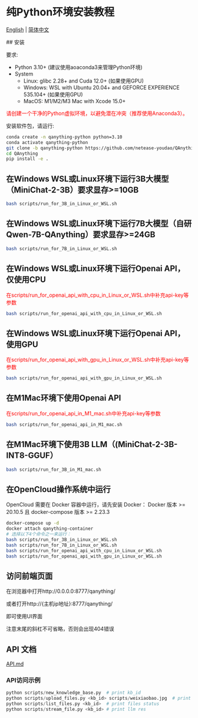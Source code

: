 # 纯Python环境安装教程
<p >
  <a href="./README.md">English</a> |
  <a href="./README_zh.md">简体中文</a>
</p>
## 安装 

要求:

  - Python 3.10+ (建议使用aoaconda3来管理Python环境)
  - System 
      - Linux: glibc 2.28+ and Cuda 12.0+ (如果使用GPU)
      - Windows: WSL with Ubuntu 20.04+ and GEFORCE EXPERIENCE 535.104+ (如果使用GPU)
      - MacOS: M1/M2/M3 Mac with Xcode 15.0+

<span style="color:red;">请创建一个干净的Python虚拟环境，以避免潜在冲突（推荐使用Anaconda3）。</span>

安装软件包，请运行: 
```bash
conda create -n qanything-python python=3.10
conda activate qanything-python
git clone -b qanything-python https://github.com/netease-youdao/QAnything.git
cd QAnything
pip install -e .
```

## 在Windows WSL或Linux环境下运行3B大模型（MiniChat-2-3B）要求显存>=10GB
```bash
bash scripts/run_for_3B_in_Linux_or_WSL.sh
```

## 在Windows WSL或Linux环境下运行7B大模型（自研Qwen-7B-QAnything）要求显存>=24GB
```bash
bash scripts/run_for_7B_in_Linux_or_WSL.sh
```

## 在Windows WSL或Linux环境下运行Openai API，仅使用CPU

<span style="color:red;">在scripts/run_for_openai_api_with_cpu_in_Linux_or_WSL.sh中补充api-key等参数</span>

```bash
bash scripts/run_for_openai_api_with_cpu_in_Linux_or_WSL.sh
```

## 在Windows WSL或Linux环境下运行Openai API，使用GPU

<span style="color:red;">在scripts/run_for_openai_api_with_gpu_in_Linux_or_WSL.sh中补充api-key等参数</span>

```bash
bash scripts/run_for_openai_api_with_gpu_in_Linux_or_WSL.sh
```

## 在M1Mac环境下使用Openai API 

<span style="color:red;">在scripts/run_for_openai_api_in_M1_mac.sh中补充api-key等参数</span>

```bash
bash scripts/run_for_openai_api_in_M1_mac.sh
```

## 在M1Mac环境下使用3B LLM（(MiniChat-2-3B-INT8-GGUF）

```bash
bash scripts/run_for_3B_in_M1_mac.sh
```

## 在OpenCloud操作系统中运行 
OpenCloud 需要在 Docker 容器中运行，请先安装 Docker：
Docker 版本 >= 20.10.5 且 docker-compose 版本 >= 2.23.3
```bash
docker-compose up -d
docker attach qanything-container
# 选择以下4个命令之一来运行：
bash scripts/run_for_3B_in_Linux_or_WSL.sh
bash scripts/run_for_7B_in_Linux_or_WSL.sh
bash scripts/run_for_openai_api_with_cpu_in_Linux_or_WSL.sh
bash scripts/run_for_openai_api_with_gpu_in_Linux_or_WSL.sh
```

## 访问前端页面 
在浏览器中打开http://0.0.0.0:8777/qanything/

或者打开http://{主机ip地址}:8777/qanything/

即可使用UI界面

注意末尾的斜杠不可省略，否则会出现404错误

## API 文档 
[API.md](./docs/API.md)

### API访问示例 
```python
python scripts/new_knowledge_base.py  # print kb_id
python scripts/upload_files.py <kb_id> scripts/weixiaobao.jpg  # print file_id
python scripts/list_files.py <kb_id>  # print files status
python scripts/stream_file.py <kb_id> # print llm res
```
